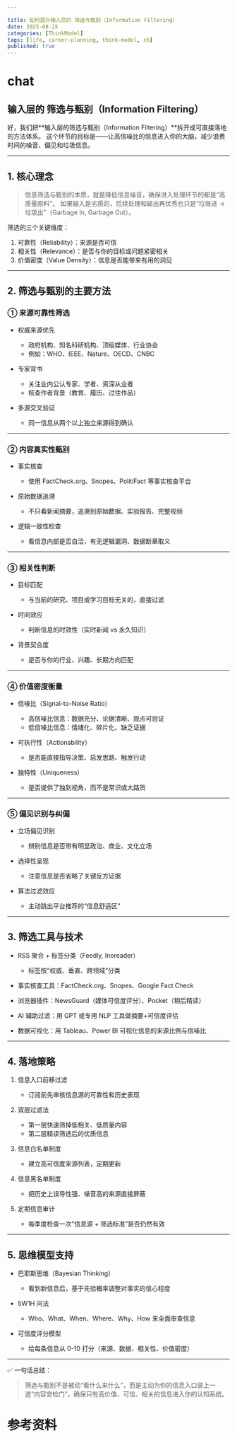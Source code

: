 ```yaml
---

title: 如何提升输入层的 筛选与甄别（Information Filtering）
date: 2025-08-15
categories: [ThinkModel]
tags: [life, career-planning, think-model, sh]
published: true
---
```




# chat

## 输入层的 筛选与甄别（Information Filtering）

好，我们把\*\*输入层的筛选与甄别（Information Filtering）\*\*拆开成可直接落地的方法体系。
这个环节的目标是——让高信噪比的信息进入你的大脑，减少浪费时间的噪音、偏见和垃圾信息。

---

## 1. 核心理念

> 信息筛选与甄别的本质，就是降低信息噪音，确保进入处理环节的都是“高质量原料”。
> 如果输入是劣质的，后续处理和输出再优秀也只是“垃圾进 → 垃圾出”（Garbage In, Garbage Out）。

筛选的三个关键维度：

1. 可靠性（Reliability）：来源是否可信
2. 相关性（Relevance）：是否与你的目标或问题紧密相关
3. 价值密度（Value Density）：信息是否能带来有用的洞见

---

## 2. 筛选与甄别的主要方法

### ① 来源可靠性筛选

* 权威来源优先

  * 政府机构、知名科研机构、顶级媒体、行业协会
  * 例如：WHO、IEEE、Nature、OECD、CNBC
* 专家背书

  * 关注业内公认专家、学者、资深从业者
  * 核查作者背景（教育、履历、过往作品）
* 多源交叉验证

  * 同一信息从两个以上独立来源得到确认

---

### ② 内容真实性甄别

* 事实核查

  * 使用 FactCheck.org、Snopes、PolitiFact 等事实核查平台
* 原始数据追溯

  * 不只看新闻摘要，追溯到原始数据、实验报告、完整视频
* 逻辑一致性检查

  * 看信息内部是否自洽，有无逻辑漏洞、数据断章取义

---

### ③ 相关性判断

* 目标匹配

  * 与当前的研究、项目或学习目标无关的，直接过滤
* 时间效应

  * 判断信息的时效性（实时新闻 vs 永久知识）
* 背景契合度

  * 是否与你的行业、兴趣、长期方向匹配

---

### ④ 价值密度衡量

* 信噪比（Signal-to-Noise Ratio）

  * 高信噪比信息：数据充分、论据清晰、观点可验证
  * 低信噪比信息：情绪化、碎片化、缺乏证据
* 可执行性（Actionability）

  * 是否能直接指导决策、启发思路、触发行动
* 独特性（Uniqueness）

  * 是否提供了独到视角，而不是常识或大路货

---

### ⑤ 偏见识别与纠偏

* 立场偏见识别

  * 辨别信息是否带有明显政治、商业、文化立场
* 选择性呈现

  * 注意信息是否省略了关键反方证据
* 算法过滤效应

  * 主动跳出平台推荐的“信息舒适区”

---

## 3. 筛选工具与技术

* RSS 聚合 + 标签分类（Feedly, Inoreader）

  * 标签按“权威、垂直、跨领域”分类
* 事实核查工具：FactCheck.org、Snopes、Google Fact Check
* 浏览器插件：NewsGuard（媒体可信度评分）、Pocket（稍后精读）
* AI 辅助过滤：用 GPT 或专用 NLP 工具做摘要+可信度评估
* 数据可视化：用 Tableau、Power BI 可视化信息的来源比例与信噪比

---

## 4. 落地策略

1. 信息入口前移过滤

   * 订阅前先审核信息源的可靠性和历史表现
2. 双层过滤法

   * 第一层快速筛掉低相关、低质量内容
   * 第二层精读筛选后的优质信息
3. 信息白名单制度

   * 建立高可信度来源列表，定期更新
4. 信息黑名单制度

   * 把历史上误导性强、噪音高的来源直接屏蔽
5. 定期信息审计

   * 每季度检查一次“信息源 + 筛选标准”是否仍然有效

---

## 5. 思维模型支持

* 巴耶斯思维（Bayesian Thinking）

  * 看到新信息后，基于先验概率调整对事实的信心程度
* 5W1H 问法

  * Who、What、When、Where、Why、How 来全面审查信息
* 可信度评分模型

  * 给每条信息从 0-10 打分（来源、数据、相关性、价值密度）

---

✅ 一句话总结：

> 筛选与甄别不是被动“看什么来什么”，而是主动为你的信息入口装上一道“内容安检门”，确保只有高价值、可信、相关的信息进入你的认知系统。


# 参考资料

